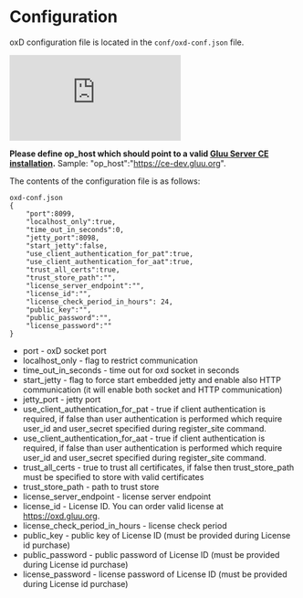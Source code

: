 # Configuration

oxD configuration file is located in the `conf/oxd-conf.json` file.

![image](http://ox.gluu.org/lib/exe/fetch.php?media=oxd:oxd-dist.png)

**Please define op_host which should point to a valid [Gluu Server CE installation](http://gluu.org/docs).** Sample: "op_host":"https://ce-dev.gluu.org".

The contents of the configuration file is as follows:

```
oxd-conf.json
{
    "port":8099,
    "localhost_only":true,
    "time_out_in_seconds":0,
    "jetty_port":8098,
    "start_jetty":false,
    "use_client_authentication_for_pat":true,
    "use_client_authentication_for_aat":true,
    "trust_all_certs":true,
    "trust_store_path":"",
    "license_server_endpoint":"",
    "license_id":"",
    "license_check_period_in_hours": 24,
    "public_key":"",
    "public_password":"",
    "license_password":""
}
```

* port - oxD socket port
* localhost_only - flag to restrict communication
* time_out_in_seconds - time out for oxd socket in seconds
* start_jetty - flag to force start embedded jetty and enable also HTTP communication (it will enable both socket and HTTP communication)
* jetty_port - jetty port
* use_client_authentication_for_pat - true if client authentication is required, if false than user authentication is performed which require user_id and user_secret specified during register_site command.
* use_client_authentication_for_aat - true if client authentication is required, if false than user authentication is performed which require user_id and user_secret specified during register_site command.
* trust_all_certs - true to trust all certificates, if false then trust_store_path must be specified to store with valid certificates
* trust_store_path - path to trust store
* license_server_endpoint - license server endpoint
* license_id - License ID. You can order valid license at https://oxd.gluu.org.
* license_check_period_in_hours - license check period
* public_key - public key of License ID (must be provided during License id purchase)
* public_password - public password of License ID (must be provided during License id purchase)
* license_password - license password of License ID (must be provided during License id purchase)

